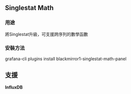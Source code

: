 ## Singlestat Math
    
### 用途
將Singlestat升級，可支援跨序列的數學函數

### 安裝方法
grafana-cli plugins install blackmirror1-singlestat-math-panel

## 支援
**InfluxDB**
